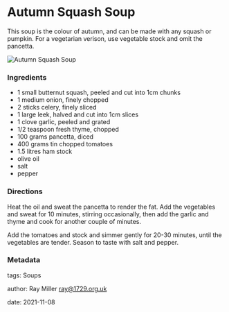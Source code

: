 # Autumn Squash Soup

This soup is the colour of autumn, and can be made with any squash or pumpkin.
For a vegetarian verison, use vegetable stock and omit the pancetta.

![Autumn Squash Soup](autumnsquashsoup.jpg)

### Ingredients

 * 1 small butternut squash, peeled and cut into 1cm chunks
 * 1 medium onion, finely chopped
 * 2 sticks celery, finely sliced
 * 1 large leek, halved and cut into 1cm slices
 * 1 clove garlic, peeled and grated
 * 1/2 teaspoon fresh thyme, chopped
 * 100 grams pancetta, diced
 * 400 grams tin chopped tomatoes
 * 1.5 litres ham stock
 * olive oil
 * salt
 * pepper

### Directions

Heat the oil and sweat the pancetta to render the fat. Add the vegetables and
sweat for 10 minutes, stirring occasionally, then add the garlic and thyme and
cook for another couple of minutes.

Add the tomatoes and stock and simmer gently for 20-30 minutes, until the
vegetables are tender. Season to taste with salt and pepper.

### Metadata

tags: Soups

author: Ray Miller <ray@1729.org.uk>

date: 2021-11-08

